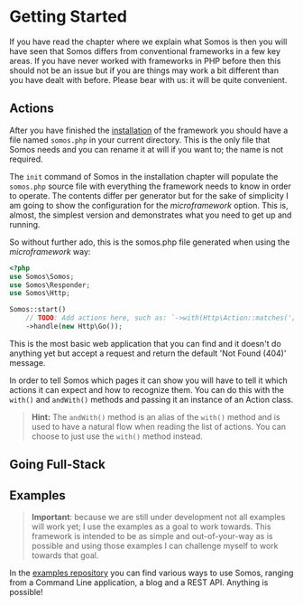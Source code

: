 # Getting Started

If you have read the chapter where we explain what Somos is then you will have seen that Somos differs from conventional
frameworks in a few key areas. If you have never worked with frameworks in PHP before then this should not be an issue
but if you are things may work a bit different than you have dealt with before. Please bear with us: it will be quite
convenient.

## Actions

After you have finished the [installation](installation.html) of the framework you should have a file named `somos.php`
in your current directory. This is the only file that Somos needs and you can rename it at will if you want to; the 
name is not required.

The `init` command of Somos in the installation chapter will populate the `somos.php` source file with everything the
framework needs to know in order to operate. The contents differ per generator but for the sake of simplicity I am going
to show the configuration for the *microframework* option. This is, almost, the simplest version and demonstrates what you
need to get up and running.

So without further ado, this is the somos.php file generated when using the *microframework* way:

```php
<?php
use Somos\Somos;
use Somos\Responder;
use Somos\Http;

Somos::start()
    // TODO: Add actions here, such as: `->with(Http\Action::matches('/')->responds(Responder\Twig::class, ['homepage.html.twig']))`
    ->handle(new Http\Go());
```

This is the most basic web application that you can find and it doesn't do anything yet but accept a request and 
return the default 'Not Found (404)' message.

In order to tell Somos which pages it can show you will have to tell it which actions it can expect and how to recognize
them. You can do this with the `with()` and `andWith()` methods and passing it an instance of an Action class.

> **Hint:** The `andWith()` method is an alias of the `with()` method and is used to have a natural flow when
> reading the list of actions. You can choose to just use the `with()` method instead.
 

## Going Full-Stack

## Examples

> **Important**: because we are still under development not all examples will work yet; I use the examples as a goal
> to work towards. This framework is intended to be as simple and out-of-your-way as is possible and using those
> examples I can challenge myself to work towards that goal.

In the [examples repository](http://github.com/somos/examples) you can find various ways to use Somos, ranging from a
Command Line application, a blog and a REST API. Anything is possible!
